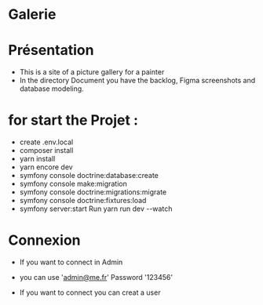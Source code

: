 # Galerie

# Présentation 

- This is a site of a picture gallery for a painter
- In the directory Document you have the backlog, Figma screenshots and database modeling.

# for start the Projet :

 - create .env.local
 - composer install
 - yarn install
 - yarn encore dev
 - symfony console doctrine:database:create
 - symfony console make:migration
 - symfony console doctrine:migrations:migrate
 - symfony console doctrine:fixtures:load
 - symfony server:start Run yarn run dev --watch

# Connexion

- If you want to connect in Admin
- you can use 'admin@me.fr' Password '123456'

- If you want to connect you can creat a user
